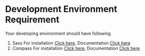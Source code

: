 
# **Development Environment Requirement**
Your developing environment should have following
1. Sass For installation [Click here](http://sass-lang.com/install), Documentation [Click here](http://sass-lang.com/documentation/file.SASS_REFERENCE.html)
2. Compass For installation [Click here](http://compass-style.org/install), Documentation [Click here](http://compass-style.org/help)
